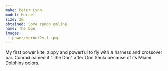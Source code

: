 ```yaml
---
make: Peter Lynn
model: Hornet
size: 2m
obtained: Some rando online
name: The Don
images:
 - power/hornet2m_1.jpg
---
```


My first power kite, zippy and powerful to fly with a harness and crossover bar.
Conrad named it "The Don" after Don Shula because of its Miami Dolphins colors.
